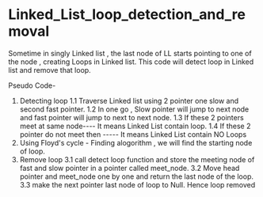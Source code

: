 # Linked_List_loop_detection_and_removal
Sometime in singly Linked list , the last node of LL starts pointing to one of the node , creating Loops in Linked list. This code will detect loop in Linked list and remove that loop.

Pseudo Code-

1. Detecting loop
    1.1 Traverse Linked list using 2 pointer one slow and second fast pointer.
    1.2 In one go , Slow pointer will jump to next node and fast pointer will jump to next to next node.
    1.3 If these 2 pointers meet at same node---- It means Linked List contain loop.
    1.4 If these 2 pointer do not meet then ----- It means Linked List contain NO Loops
 2. Using Floyd's cycle - Finding alogorithm , we will find the starting node of loop.
 3. Remove loop 
  3.1 call detect loop function and store the meeting node of fast and slow pointer in a pointer called meet_node.
  3.2 Move head pointer and meet_node one by one and return the last node of the loop.
  3.3 make the next pointer last node of loop to Null. Hence loop removed
